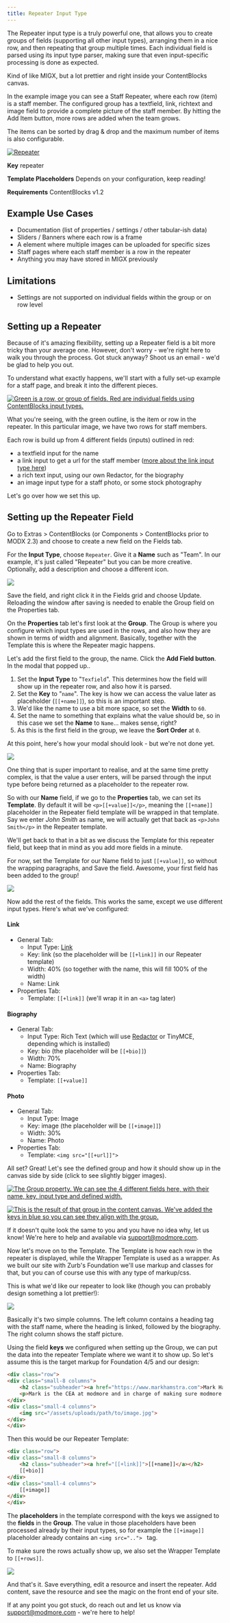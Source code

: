 ```yaml
---
title: Repeater Input Type
---
```


The Repeater input type is a truly powerful one, that allows you to create groups of fields (supporting all other input types), arranging them in a nice row, and then repeating that group multiple times. Each individual field is parsed using its input type parser, making sure that even input-specific processing is done as expected.   

Kind of like MIGX, but a lot prettier and right inside your ContentBlocks canvas.  

In the example image you can see a Staff Repeater, where each row (item) is a staff member. The configured group has a textfield, link, richtext and image field to provide a complete picture of the staff member. By hitting the Add Item button, more rows are added when the team grows.  

The items can be sorted by drag & drop and the maximum number of items is also configurable.

[ ![Repeater](https://assets.modmore.com/assets/uploads/images/repeater_2.png)](https://assets.modmore.com/assets/uploads/images/repeater_2.png)

**Key** repeater 

**Template Placeholders** Depends on your configuration, keep reading! 

**Requirements** ContentBlocks v1.2 

## Example Use Cases

- Documentation (list of properties / settings / other tabular-ish data)
- Sliders / Banners where each row is a frame
- A  element where multiple images can be uploaded for specific sizes
- Staff pages where each staff member is a row in the repeater
- Anything you may have stored in MIGX previously

## Limitations

- Settings are not supported on individual fields within the group or on row level

## Setting up a Repeater

Because of it's amazing flexibility, setting up a Repeater field is a bit more tricky than your average one. However, don't worry - we're right here to walk you through the process. Got stuck anyway? Shoot us an email - we'd be glad to help you out.

To understand what exactly happens, we'll start with a fully set-up example for a staff page, and break it into the different pieces.

[ ![Green is a row, or group of fields. Red are individual fields using ContentBlocks input types.](https://assets.modmore.com/uploads/2014/11/repeater_highlighted.png)](https://assets.modmore.com/uploads/2014/11/repeater_highlighted.png "Green is a row, or group of fields. Red are individual fields using ContentBlocks input types.")

What you're seeing, with the green outline, is the item or row in the repeater. In this particular image, we have two rows for staff members.

Each row is build up from 4 different fields (inputs) outlined in red:

- a textfield input for the name
- a link input to get a url for the staff member ([more about the link input type here](Link))
- a rich text input, using our own Redactor, for the biography
- an image input type for a staff photo, or some stock photography

Let's go over how we set this up.

## Setting up the Repeater Field

Go to Extras > ContentBlocks (or Components > ContentBlocks prior to MODX 2.3) and choose to create a new field on the Fields tab.

For the **Input Type**, choose `Repeater`. Give it a **Name** such as "Team". In our example, it's just called "Repeater" but you can be more creative. Optionally, add a description and choose a different icon.

[![](https://assets.modmore.com/uploads/2014/11/repeater_edit_field.png)](https://assets.modmore.com/uploads/2014/11/repeater_edit_field.png)

Save the field, and right click it in the Fields grid and choose Update. Reloading the window after saving is needed to enable the Group field on the Properties tab. 

On the **Properties** tab let's first look at the **Group**. The Group is where you configure which input types are used in the rows, and also how they are shown in terms of width and alignment. Basically, together with the Template this is where the Repeater magic happens.

Let's add the first field to the group, the name. Click the **Add Field button**. In the modal that popped up..

1. Set the **Input Type** to "`Texfield`". This determines how the field will show up in the repeater row, and also how it is parsed.
2. Set the **Key** to "`name`". The key is how we can access the value later as placeholder (`[[+name]]`), so this is an important step.
3. We'd like the name to use a bit more space, so set the **Width** to `60`.
4. Set the name to something that explains what the value should be, so in this case we set the **Name** to `Name`... makes sense, right?
5. As this is the first field in the group, we leave the **Sort Order** at `0`.

At this point, here's how your modal should look - but we're not done yet.

[![](https://assets.modmore.com/uploads/2014/11/addnamefield.png)](https://assets.modmore.com/uploads/2014/11/addnamefield.png)

One thing that is super important to realise, and at the same time pretty complex, is that the value a user enters, will be parsed through the input type before being returned as a placeholder to the repeater row.

So with our **Name** field, if we go to the **Properties** tab, we can set its **Template**. By default it will be `<p>[[+value]]</p>`, meaning the `[[+name]]` placeholder in the Repeater field template will be wrapped in that template. Say we enter _John Smith_ as name, we will actually get that back as `<p>John Smith</p>` in the Repeater template.

We'll get back to that in a bit as we discuss the Template for this repeater field, but keep that in mind as you add more fields in a minute.

For now, set the Template for our Name field to just `[[+value]]`, so without the wrapping paragraphs, and Save the field. Awesome, your first field has been added to the group!

[![](https://assets.modmore.com/uploads/2014/11/firstfieldingroup.png)](https://assets.modmore.com/uploads/2014/11/firstfieldingroup.png)

Now add the rest of the fields. This works the same, except we use different input types. Here's what we've configured:

#### Link
- General Tab:  
    - Input Type: [Link](Link)
    - Key: link (so the placeholder will be `[[+link]]` in our Repeater template)
    - Width: 40% (so together with the name, this will fill 100% of the width)
    - Name: Link
- Properties Tab: 
    - Template: `[[+link]]` (we'll wrap it in an `<a>` tag later)

#### Biography
- General Tab:  
    - Input Type: Rich Text (which will use [Redactor](https://www.modmore.com/extras/redactor/) or TinyMCE, depending which is installed)
    - Key: bio (the placeholder will be `[[+bio]]`)
    - Width: 70%
    - Name: Biography
- Properties Tab: 
    - Template: `[[+value]]`

#### Photo
- General Tab: 
    - Input Type: Image
    - Key: image (the placeholder will be `[[+image]]`)
    - Width: 30%
    - Name: Photo
- Properties Tab: 
    - Template: `<img src="[[+url]]">`

All set? Great! Let's see the defined group and how it should show up in the canvas side by side (click to see slightly bigger images).

[ ![The Group property. We can see the 4 different fields here, with their name, key, input type and defined width.](https://assets.modmore.com/uploads/2014/11/sidebyside_group.png)](https://assets.modmore.com/uploads/2014/11/sidebyside_group.png "The Group property. We can see the 4 different fields here, with their name, key, input type and defined width.")

[ ![This is the result of that group in the content canvas. We've added the keys in blue so you can see they align with the group. ](https://assets.modmore.com/uploads/2014/11/repeater_highlighted_1.png)](https://assets.modmore.com/uploads/2014/11/repeater_highlighted_1.png "This is the result of that group in the content canvas. We've added the keys in blue so you can see they align with the group. ")


If it doesn't quite look the same to you and you have no idea why, let us know! We're here to help and available via support@modmore.com.

Now let's move on to the Template. The Template is how each row in the repeater is displayed, while the Wrapper Template is used as a wrapper. As we built our site with Zurb's Foundation we'll use markup and classes for that, but you can of course use this with any type of markup/css.

This is what we'd like our repeater to look like (though you can probably design something a lot prettier!):

[![](https://assets.modmore.com/uploads/2014/11/repeaterresult.png)](https://assets.modmore.com/uploads/2014/11/repeaterresult.png)

Basically it's two simple columns. The left column contains a heading tag with the staff name, where the heading is linked, followed by the biography. The right column shows the staff picture.

Using the field **keys** we configured when setting up the Group, we can put the data into the repeater Template where we want it to show up. So let's assume this is the target markup for Foundation 4/5 and our design:
```` HTML
<div class="row">
<div class="small-8 columns">
    <h2 class="subheader"><a href="https://www.markhamstra.com">Mark Hamstra</a></h2>
    <p>Mark is the CEA at modmore and in charge of making sure modmore rules the world one day.</p>
</div>
<div class="small-4 columns">
    <img src="/assets/uploads/path/to/image.jpg">
</div>
</div>
````
Then this would be our Repeater Template:
```` HTML
<div class="row">
<div class="small-8 columns">
    <h2 class="subheader"><a href="[[+link]]">[[+name]]</a></h2>
    [[+bio]]
</div>
<div class="small-4 columns">
    [[+image]]
</div>
</div>
````
The **placeholders** in the template correspond with the keys we assigned to the **fields** in the **Group**. The value in those placeholders have been processed already by their input types, so for example the `[[+image]]` placeholder already contains an `<img src=".."> ` tag.

To make sure the rows actually show up, we also set the Wrapper Template to `[[+rows]]`.

[![](https://assets.modmore.com/uploads/2014/11/finalfield.png)](https://assets.modmore.com/uploads/2014/11/finalfield.png)

And that's it. Save everything, edit a resource and insert the repeater. Add content, save the resource and see the magic on the front end of your site.

If at any point you got stuck, do reach out and let us know via support@modmore.com - we're here to help!